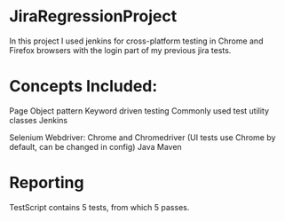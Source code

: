 # JiraRegressionProject

In this project I used jenkins for cross-platform testing in Chrome and Firefox browsers
with the login part of my previous jira tests.

# Concepts Included:

Page Object pattern
Keyword driven testing
Commonly used test utility classes
Jenkins

Selenium Webdriver: Chrome and Chromedriver (UI tests use Chrome by default, can be changed in config)
Java
Maven

# Reporting
 
TestScript contains 5 tests, from which 5 passes.